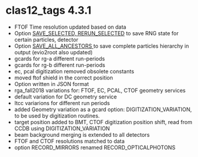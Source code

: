 # clas12_tags 4.3.1

- FTOF Time resolution updated based on data
- Option  <a href="https://gemc.jlab.org/gemc/html/documentation/rerunEvents.html">SAVE_SELECTED, RERUN_SELECTED</a> to save RNG state for certain particles, detector
- Option  <a href="https://gemc.jlab.org/gemc/html/documentation/ancestry.html"> SAVE_ALL_ANCESTORS </a> to save complete particles hierarchy in output (evio2root also updated)
- gcards for rg-a different run-periods
- gcards for rg-b different run-periods
- ec, pcal digitization removed obsolete constants
- moved ftof shield in the correct position
- Option written in JSON format
- rga_fall2018 variations for: FTOF, EC, PCAL, CTOF geometry services
- default variation for DC geometry service
- ltcc variarions for different run periods
- added Geometry variation as a gcard option: DIGITIZATION_VARIATION, to be used by digitization routines.
- target position added to BMT, CTOF digitization position shift, read from CCDB using DIGITIZATION_VARIATION
- beam background merging is extended to all detectors
- FTOF and CTOF resolutions matched to data
- option RECORD_MIRRORS renamed RECORD_OPTICALPHOTONS